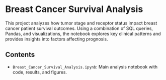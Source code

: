 # Breast Cancer Survival Analysis

This project analyzes how tumor stage and receptor status impact breast cancer patient survival outcomes. Using a combination of SQL queries, Pandas, and visualizations, the notebook explores key clinical patterns and provides insights into factors affecting prognosis.

## Contents
- `Breast_Cancer_Survival_Analysis.ipynb`: Main analysis notebook with code, results, and figures.
